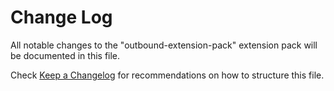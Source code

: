 # Change Log

All notable changes to the "outbound-extension-pack" extension pack will be documented in this file.

Check [Keep a Changelog](http://keepachangelog.com/) for recommendations on how to structure this file.
